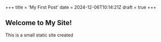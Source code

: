 +++
title = 'My First Post'
date = 2024-12-06T10:14:21Z
draft = true
+++

## Welcome to My Site!

This is a small static site created 